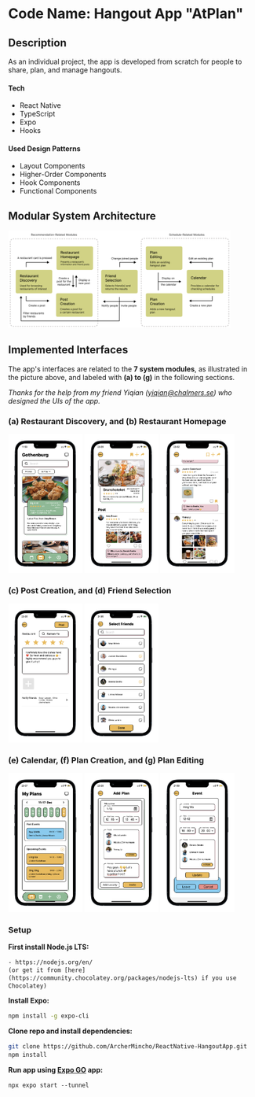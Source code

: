 # Code Name: Hangout App "AtPlan"

## Description
As an individual project, the app is developed from scratch for people to share, plan, and manage hangouts.

#### Tech
- React Native
- TypeScript
- Expo
- Hooks

#### Used Design Patterns
- Layout Components
- Higher-Order Components
- Hook Components
- Functional Components

## Modular System Architecture
<img src="pictures/ModularArchitecture.png" alt="ModularArchitecture" width="90%"/>

## Implemented Interfaces
The app's interfaces are related to the **7 system modules**, as illustrated in the picture above, and labeled with **(a) to (g)** in the following sections.

_Thanks for the help from my friend Yiqian (yiqian@chalmers.se) who designed the UIs of the app._

### (a) Restaurant Discovery, and (b) Restaurant Homepage
<img src="pictures/Discovery.png" alt="Discovery" width="30%"/> <img src="pictures/Homepage.png" alt="Homepage" width="30%"/> <img src="pictures/Homepage-commented.png" alt="Homepage-commented" width="30%"/>


### (c) Post Creation, and (d) Friend Selection
<img src="pictures/PostCreation-finished.png" alt="PostCreation" width="30%"/> <img src="pictures/SelectScreen.png" alt="Selection" width="30%"/>

### (e) Calendar, (f) Plan Creation, and (g) Plan Editing
<img src="pictures/Calendar-past.png" alt="Calendar" width="30%"/> <img src="pictures/PlanCreation-finished.png" alt="PlanCreation" width="30%"/> <img src="pictures/PlanEditing-finished.png" alt="PlanEditing" width="30%"/>


### Setup
**First install Node.js LTS:**

	- https://nodejs.org/en/
	(or get it from [here](https://community.chocolatey.org/packages/nodejs-lts) if you use Chocolatey)
	


**Install Expo:**

```bash
npm install -g expo-cli
```

**Clone repo and install dependencies:**

```bash
git clone https://github.com/ArcherMincho/ReactNative-HangoutApp.git
npm install
```

**Run app using [Expo GO](https://expo.dev/client) app:**

```
npx expo start --tunnel
```

